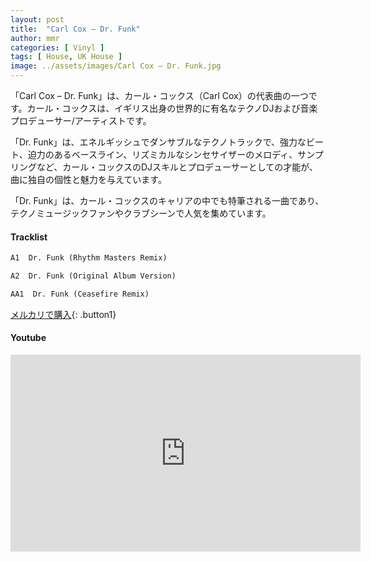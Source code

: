 ```yaml
---
layout: post
title:  "Carl Cox – Dr. Funk"
author: mmr
categories: [ Vinyl ]
tags: [ House, UK House ]
image: ../assets/images/Carl Cox – Dr. Funk.jpg
---
```


「Carl Cox – Dr. Funk」は、カール・コックス（Carl Cox）の代表曲の一つです。カール・コックスは、イギリス出身の世界的に有名なテクノDJおよび音楽プロデューサー/アーティストです。

「Dr. Funk」は、エネルギッシュでダンサブルなテクノトラックで、強力なビート、迫力のあるベースライン、リズミカルなシンセサイザーのメロディ、サンプリングなど、カール・コックスのDJスキルとプロデューサーとしての才能が、曲に独自の個性と魅力を与えています。

「Dr. Funk」は、カール・コックスのキャリアの中でも特筆される一曲であり、テクノミュージックファンやクラブシーンで人気を集めています。

#### Tracklist
```md
A1  Dr. Funk (Rhythm Masters Remix)

A2  Dr. Funk (Original Album Version)

AA1  Dr. Funk (Ceasefire Remix)
```

[メルカリで購入](https://jp.mercari.com/item/m98495618584?afid=6142608987){: .button1}

#### Youtube
<iframe width="560" height="315" src="https://www.youtube.com/embed/4PMhPSwTbyU?si=VlImGB5c5O-Zpy6G" title="YouTube video player" frameborder="0" allow="accelerometer; autoplay; clipboard-write; encrypted-media; gyroscope; picture-in-picture; web-share" referrerpolicy="strict-origin-when-cross-origin" allowfullscreen></iframe>
